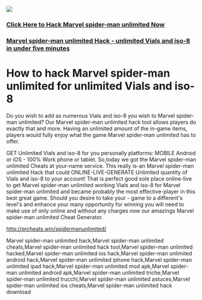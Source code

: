 <a href="http://prcheats.win/spidermanunlimited/"><img src="https://i.imgur.com/JofLywq.gif"></a>
<h3><a href="http://prcheats.win/spidermanunlimited/">Click Here to Hack Marvel spider-man unlimited Now</a></h3>
<h3><a href="http://prcheats.win/spidermanunlimited/">Marvel spider-man unlimited Hack - unlimited Vials and iso-8 in under five minutes</a></h3>

<h1> How to hack Marvel spider-man unlimited for unlimited Vials and iso-8</h1>
Do you wish to add as numerous Vials and iso-8 you wish to Marvel spider-man unlimited? Our Marvel spider-man unlimited hack tool allows players do exactly that and more. Having an unlimited amount of the in-game items, players would fully enjoy what the game Marvel spider-man unlimited has to offer.

GET Unlimited Vials and iso-8 for you personally platforms: MOBILE Android or iOS - 100% Work phone or tablet. So,today we got the Marvel spider-man unlimited Cheats at your-name service. This really is-an Marvel spider-man unlimited Hack that could ONLINE-LIVE-GENERATE Unlimited quantity of Vials and iso-8 to your account! That is perfect good sole place online-live to get Marvel spider-man unlimited working Vials and iso-8 for Marvel spider-man unlimited and became probably the most effective-player in this best great game. Should you desire to take your - game to a different's level's and enhance your many opportunity for winning you will need to make use of only online and without any charges now our amazings Marvel spider-man unlimited Cheat Generator. 

<a href="http://prcheats.win/spidermanunlimited/">http://prcheats.win/spidermanunlimited/</a>


Marvel spider-man unlimited hack,Marvel spider-man unlimited cheats,Marvel spider-man unlimited hack tool,Marvel spider-man unlimited hacked,Marvel spider-man unlimited ios hack,Marvel spider-man unlimited android hack,Marvel spider-man unlimited iphone hack,Marvel spider-man unlimited ipad hack,Marvel spider-man unlimited mod apk,Marvel spider-man unlimited android apk,Marvel spider-man unlimited triche,Marvel spider-man unlimited trucchi,Marvel spider-man unlimited astuces,Marvel spider-man unlimited ios cheats,Marvel spider-man unlimited hack download
